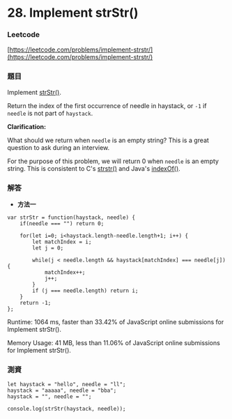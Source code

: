 # 28. Implement strStr()

### Leetcode

[https://leetcode.com/problems/implement-strstr/](https://leetcode.com/problems/implement-strstr/)

### 題目

Implement [strStr()](http://www.cplusplus.com/reference/cstring/strstr/).

Return the index of the first occurrence of needle in haystack, or `-1` if `needle` is not part of `haystack`.

**Clarification:**

What should we return when `needle` is an empty string? This is a great question to ask during an interview.

For the purpose of this problem, we will return 0 when `needle` is an empty string. This is consistent to C's [strstr()](http://www.cplusplus.com/reference/cstring/strstr/) and Java's [indexOf()](https://docs.oracle.com/javase/7/docs/api/java/lang/String.html#indexOf\(java.lang.String\)).

### 解答 <a href="#ti-jie" id="ti-jie"></a>

* **方法一**

```
var strStr = function(haystack, needle) {
    if(needle === "") return 0;
    
    for(let i=0; i<haystack.length-needle.length+1; i++) {
        let matchIndex = i;
        let j = 0;
        
        while(j < needle.length && haystack[matchIndex] === needle[j]) {
            matchIndex++;
            j++;
        }
        if (j === needle.length) return i;
    }
    return -1;
};
```

Runtime: 1064 ms, faster than 33.42% of JavaScript online submissions for Implement strStr().

Memory Usage: 41 MB, less than 11.06% of JavaScript online submissions for Implement strStr().

### 測資

```
let haystack = "hello", needle = "ll";
haystack = "aaaaa", needle = "bba";
haystack = "", needle = "";

console.log(strStr(haystack, needle));
```
